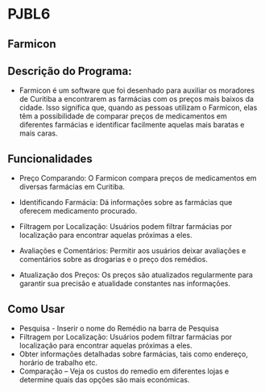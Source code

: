 # PJBL6
## Farmicon

## Descrição do Programa:
- Farmicon é um software que foi desenhado para auxiliar os moradores de Curitiba a encontrarem as farmácias com os preços mais baixos da cidade. Isso significa que, quando as pessoas utilizam o Farmicon, elas têm a possibilidade de comparar preços de medicamentos em diferentes farmácias e identificar facilmente aquelas mais baratas e mais caras.

## Funcionalidades
- Preço Comparando: O Farmicon compara preços de medicamentos em diversas farmácias em Curitiba.

- Identificando Farmácia: Dá informações sobre as farmácias que oferecem medicamento procurado.

- Filtragem por Localização: Usuários podem filtrar farmácias por localização para encontrar aquelas próximas a eles.

- Avaliações e Comentários: Permitir aos usuários deixar avaliações e comentários sobre as drogarias e o preço dos remédios.

- Atualização dos Preços: Os preços são atualizados regularmente para garantir sua precisão e atualidade constantes nas informações.
  

## Como Usar
- Pesquisa - Inserir o nome do Remédio na barra de Pesquisa
- Filtragem por Localização: Usuários podem filtrar farmácias por localização para encontrar aquelas próximas a eles.
- Obter informações detalhadas sobre farmácias, tais como endereço, horário de trabalho etc.
- Comparação – Veja os custos do remedio em diferentes lojas e determine quais das opções são mais económicas.
